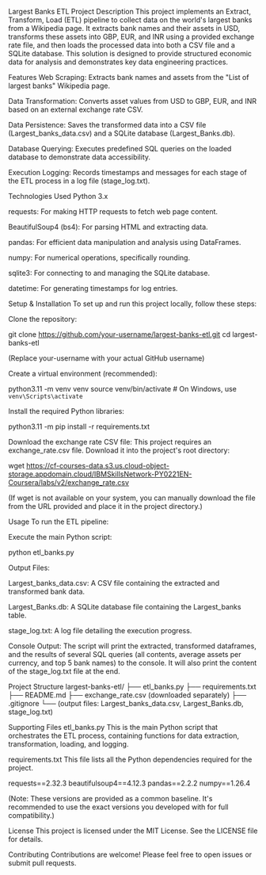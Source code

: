 Largest Banks ETL Project
Description
This project implements an Extract, Transform, Load (ETL) pipeline to collect data on the world's largest banks from a Wikipedia page. It extracts bank names and their assets in USD, transforms these assets into GBP, EUR, and INR using a provided exchange rate file, and then loads the processed data into both a CSV file and a SQLite database. This solution is designed to provide structured economic data for analysis and demonstrates key data engineering practices.

Features
Web Scraping: Extracts bank names and assets from the "List of largest banks" Wikipedia page.

Data Transformation: Converts asset values from USD to GBP, EUR, and INR based on an external exchange rate CSV.

Data Persistence: Saves the transformed data into a CSV file (Largest_banks_data.csv) and a SQLite database (Largest_Banks.db).

Database Querying: Executes predefined SQL queries on the loaded database to demonstrate data accessibility.

Execution Logging: Records timestamps and messages for each stage of the ETL process in a log file (stage_log.txt).

Technologies Used
Python 3.x

requests: For making HTTP requests to fetch web page content.

BeautifulSoup4 (bs4): For parsing HTML and extracting data.

pandas: For efficient data manipulation and analysis using DataFrames.

numpy: For numerical operations, specifically rounding.

sqlite3: For connecting to and managing the SQLite database.

datetime: For generating timestamps for log entries.

Setup & Installation
To set up and run this project locally, follow these steps:

Clone the repository:

git clone https://github.com/your-username/largest-banks-etl.git
cd largest-banks-etl

(Replace your-username with your actual GitHub username)

Create a virtual environment (recommended):

python3.11 -m venv venv
source venv/bin/activate  # On Windows, use `venv\Scripts\activate`

Install the required Python libraries:

python3.11 -m pip install -r requirements.txt

Download the exchange rate CSV file:
This project requires an exchange_rate.csv file. Download it into the project's root directory:

wget https://cf-courses-data.s3.us.cloud-object-storage.appdomain.cloud/IBMSkillsNetwork-PY0221EN-Coursera/labs/v2/exchange_rate.csv

(If wget is not available on your system, you can manually download the file from the URL provided and place it in the project directory.)

Usage
To run the ETL pipeline:

Execute the main Python script:

python etl_banks.py

Output Files:

Largest_banks_data.csv: A CSV file containing the extracted and transformed bank data.

Largest_Banks.db: A SQLite database file containing the Largest_banks table.

stage_log.txt: A log file detailing the execution progress.

Console Output:
The script will print the extracted, transformed dataframes, and the results of several SQL queries (all contents, average assets per currency, and top 5 bank names) to the console. It will also print the content of the stage_log.txt file at the end.

Project Structure
largest-banks-etl/
├── etl_banks.py
├── requirements.txt
├── README.md
├── exchange_rate.csv  (downloaded separately)
├── .gitignore
└── (output files: Largest_banks_data.csv, Largest_Banks.db, stage_log.txt)

Supporting Files
etl_banks.py
This is the main Python script that orchestrates the ETL process, containing functions for data extraction, transformation, loading, and logging.

requirements.txt
This file lists all the Python dependencies required for the project.

requests==2.32.3
beautifulsoup4==4.12.3
pandas==2.2.2
numpy==1.26.4

(Note: These versions are provided as a common baseline. It's recommended to use the exact versions you developed with for full compatibility.)

License
This project is licensed under the MIT License. See the LICENSE file for details.

Contributing
Contributions are welcome! Please feel free to open issues or submit pull requests.